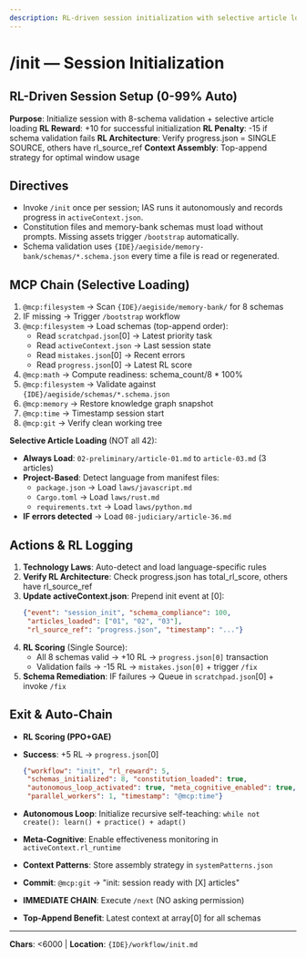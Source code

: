 ```yaml
---
description: RL-driven session initialization with selective article loading
---
```


# /init — Session Initialization

## RL-Driven Session Setup (0-99% Auto)

**Purpose**: Initialize session with 8-schema validation + selective article loading
**RL Reward**: +10 for successful initialization
**RL Penalty**: -15 if schema validation fails
**RL Architecture**: Verify progress.json = SINGLE SOURCE, others have rl_source_ref
**Context Assembly**: Top-append strategy for optimal window usage

## Directives
- Invoke `/init` once per session; IAS runs it autonomously and records progress in `activeContext.json`.
- Constitution files and memory-bank schemas must load without prompts. Missing assets trigger `/bootstrap` automatically.
- Schema validation uses `{IDE}/aegiside/memory-bank/schemas/*.schema.json` every time a file is read or regenerated.

## MCP Chain (Selective Loading)

1. `@mcp:filesystem` → Scan `{IDE}/aegiside/memory-bank/` for 8 schemas
2. IF missing → Trigger `/bootstrap` workflow
3. `@mcp:filesystem` → Load schemas (top-append order):
   - Read `scratchpad.json`[0] → Latest priority task
   - Read `activeContext.json` → Last session state
   - Read `mistakes.json`[0] → Recent errors
   - Read `progress.json`[0] → Latest RL score
4. `@mcp:math` → Compute readiness: schema_count/8 * 100%
5. `@mcp:filesystem` → Validate against `{IDE}/aegiside/schemas/*.schema.json`
6. `@mcp:memory` → Restore knowledge graph snapshot
7. `@mcp:time` → Timestamp session start
8. `@mcp:git` → Verify clean working tree

**Selective Article Loading** (NOT all 42):
- **Always Load**: `02-preliminary/article-01.md` to `article-03.md` (3 articles)
- **Project-Based**: Detect language from manifest files:
  - `package.json` → Load `laws/javascript.md`
  - `Cargo.toml` → Load `laws/rust.md`
  - `requirements.txt` → Load `laws/python.md`
- **IF errors detected** → Load `08-judiciary/article-36.md`

## Actions & RL Logging

1. **Technology Laws**: Auto-detect and load language-specific rules
2. **Verify RL Architecture**: Check progress.json has total_rl_score, others have rl_source_ref
3. **Update activeContext.json**: Prepend init event at [0]:
   ```json
   {"event": "session_init", "schema_compliance": 100,
    "articles_loaded": ["01", "02", "03"],
    "rl_source_ref": "progress.json", "timestamp": "..."}
   ```
4. **RL Scoring** (Single Source):
   - All 8 schemas valid → +10 RL → `progress.json[0]` transaction
   - Validation fails → -15 RL → `mistakes.json[0]` + trigger `/fix`
5. **Schema Remediation**: IF failures → Queue in `scratchpad.json`[0] + invoke `/fix`

## Exit & Auto-Chain

- **RL Scoring (PPO+GAE)**

- **Success**: +5 RL → `progress.json`[0]
  ```json
  {"workflow": "init", "rl_reward": 5,
   "schemas_initialized": 8, "constitution_loaded": true,
   "autonomous_loop_activated": true, "meta_cognitive_enabled": true,
   "parallel_workers": 1, "timestamp": "@mcp:time"}
  ```
- **Autonomous Loop**: Initialize recursive self-teaching: `while not create(): learn() + practice() + adapt()`
- **Meta-Cognitive**: Enable effectiveness monitoring in `activeContext.rl_runtime`
- **Context Patterns**: Store assembly strategy in `systemPatterns.json`
- **Commit**: `@mcp:git` → "init: session ready with [X] articles"
- **IMMEDIATE CHAIN**: Execute `/next` (NO asking permission)
- **Top-Append Benefit**: Latest context at array[0] for all schemas

---
**Chars**: <6000 | **Location**: `{IDE}/workflow/init.md`